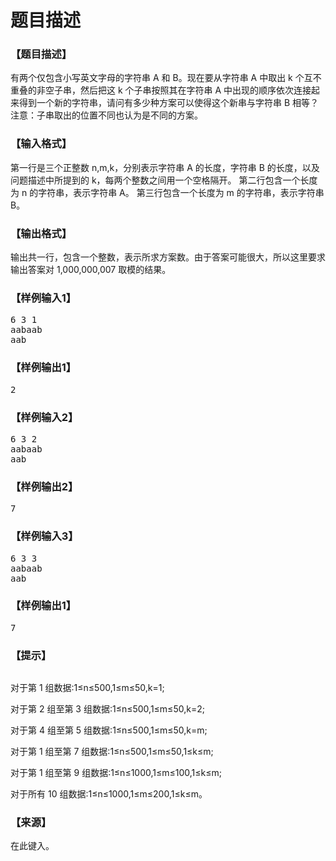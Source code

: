 # 题目描述


<h3>
【题目描述】
</h3>
<p>
有两个仅包含小写英文字母的字符串 A 和 B。现在要从字符串 A 中取出 k 个互不重叠的非空子串，然后把这 k 个子串按照其在字符串 A 中出现的顺序依次连接起来得到一个新的字符串，请问有多少种方案可以使得这个新串与字符串 B 相等？注意：子串取出的位置不同也认为是不同的方案。
</p>
<h3>
【输入格式】
</h3>
<p>
第一行是三个正整数 n,m,k，分别表示字符串 A 的长度，字符串 B 的长度，以及问题描述中所提到的 k，每两个整数之间用一个空格隔开。 第二行包含一个长度为 n 的字符串，表示字符串 A。 第三行包含一个长度为 m 的字符串，表示字符串 B。
</p>
<h3>
【输出格式】
</h3>
<p>
输出共一行，包含一个整数，表示所求方案数。由于答案可能很大，所以这里要求输出答案对 1,000,000,007 取模的结果。
</p>
<h3>
【样例输入1】
</h3>
<pre>6 3 1 
aabaab 
aab</pre>
<h3>
【样例输出1】
</h3>
<pre>2</pre>
<h3>
【样例输入2】
</h3>
<pre>6 3 2 
aabaab 
aab</pre>
<h3>
【样例输出2】
</h3>
<pre>7</pre>
<h3>
【样例输入3】
</h3>
<pre>6 3 3 
aabaab 
aab</pre>
<h3>
【样例输出1】
</h3>
<pre>7</pre>
<h3>
【提示】
</h3>
<p>
<img src="/upload/image/20151109/20151109134841_28363.jpg" alt=""/> 
</p>
<p>
对于第 1 组数据:1≤n≤500,1≤m≤50,k=1;
</p>
<p>
对于第 2 组至第 3 组数据:1≤n≤500,1≤m≤50,k=2;
</p>
<p>
对于第 4 组至第 5 组数据:1≤n≤500,1≤m≤50,k=m;
</p>
<p>
对于第 1 组至第 7 组数据:1≤n≤500,1≤m≤50,1≤k≤m;
</p>
<p>
对于第 1 组至第 9 组数据:1≤n≤1000,1≤m≤100,1≤k≤m;
</p>
<p>
对于所有 10 组数据:1≤n≤1000,1≤m≤200,1≤k≤m。
</p>
<h3>
【来源】
</h3>
<p>
在此键入。
</p>
